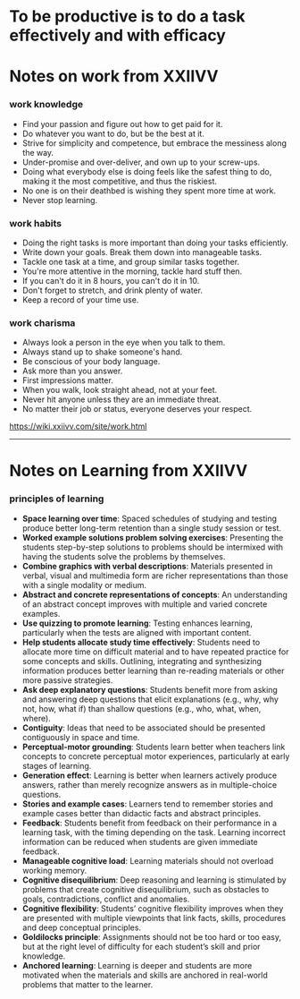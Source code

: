 # To be productive is to do a task effectively and with efficacy 
# Notes on work from XXIIVV
### work knowledge
-   Find your passion and figure out how to get paid for it.
-   Do whatever you want to do, but be the best at it.
-   Strive for simplicity and competence, but embrace the messiness along the way.
-   Under-promise and over-deliver, and own up to your screw-ups.
-   Doing what everybody else is doing feels like the safest thing to do, making it the most competitive, and thus the riskiest.
-   No one is on their deathbed is wishing they spent more time at work.
-   Never stop learning.

### work habits

-   Doing the right tasks is more important than doing your tasks efficiently.
-   Write down your goals. Break them down into manageable tasks.
-   Tackle one task at a time, and group similar tasks together.
-   You're more attentive in the morning, tackle hard stuff then.
-   If you can't do it in 8 hours, you can't do it in 10.
-   Don't forget to stretch, and drink plenty of water.
-   Keep a record of your time use.

### work charisma

-   Always look a person in the eye when you talk to them.
-   Always stand up to shake someone's hand.
-   Be conscious of your body language.
-   Ask more than you answer.
-   First impressions matter.
-   When you walk, look straight ahead, not at your feet.
-   Never hit anyone unless they are an immediate threat.
-   No matter their job or status, everyone deserves your respect.


https://wiki.xxiivv.com/site/work.html

***

# Notes on Learning from XXIIVV
### principles of learning
-   **Space learning over time**: Spaced schedules of studying and testing produce better long-term retention than a single study session or test.
-   **Worked example solutions problem solving exercises**: Presenting the students step-by-step solutions to problems should be intermixed with having the students solve the problems by themselves.
-   **Combine graphics with verbal descriptions**: Materials presented in verbal, visual and multimedia form are richer representations than those with a single modality or medium.
-   **Abstract and concrete representations of concepts**: An understanding of an abstract concept improves with multiple and varied concrete examples.
-   **Use quizzing to promote learning**: Testing enhances learning, particularly when the tests are aligned with important content.
-   **Help students allocate study time effectively**: Students need to allocate more time on difficult material and to have repeated practice for some concepts and skills. Outlining, integrating and synthesizing information produces better learning than re-reading materials or other more passive strategies.
-   **Ask deep explanatory questions**: Students benefit more from asking and answering deep questions that elicit explanations (e.g., why, why not, how, what if) than shallow questions (e.g., who, what, when, where).
-   **Contiguity**: Ideas that need to be associated should be presented contiguously in space and time.
-   **Perceptual-motor grounding**: Students learn better when teachers link concepts to concrete perceptual motor experiences, particularly at early stages of learning.
-   **Generation effect**: Learning is better when learners actively produce answers, rather than merely recognize answers as in multiple-choice questions.
-   **Stories and example cases**: Learners tend to remember stories and example cases better than didactic facts and abstract principles.
-   **Feedback**: Students benefit from feedback on their performance in a learning task, with the timing depending on the task. Learning incorrect information can be reduced when students are given immediate feedback.
-   **Manageable cognitive load**: Learning materials should not overload working memory.
-   **Cognitive disequilibrium**: Deep reasoning and learning is stimulated by problems that create cognitive disequilibrium, such as obstacles to goals, contradictions, conflict and anomalies.
-   **Cognitive flexibility**: Students’ cognitive flexibility improves when they are presented with multiple viewpoints that link facts, skills, procedures and deep conceptual principles.
-   **Goldilocks principle**: Assignments should not be too hard or too easy, but at the right level of difficulty for each student’s skill and prior knowledge.
-   **Anchored learning**: Learning is deeper and students are more motivated when the materials and skills are anchored in real-world problems that matter to the learner.